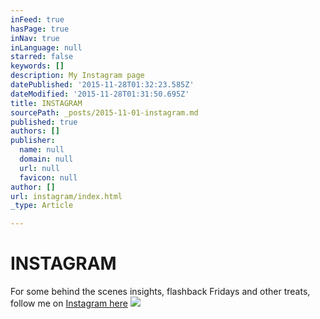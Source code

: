 ```yaml
---
inFeed: true
hasPage: true
inNav: true
inLanguage: null
starred: false
keywords: []
description: My Instagram page
datePublished: '2015-11-28T01:32:23.585Z'
dateModified: '2015-11-28T01:31:50.695Z'
title: INSTAGRAM
sourcePath: _posts/2015-11-01-instagram.md
published: true
authors: []
publisher:
  name: null
  domain: null
  url: null
  favicon: null
author: []
url: instagram/index.html
_type: Article

---
```

# INSTAGRAM

For some behind the scenes insights, flashback Fridays and other treats, follow me on [Instagram here][0]
![](https://the-grid-user-content.s3-us-west-2.amazonaws.com/4109ff12-436c-4c54-aebe-3a3526445107.png)

[0]: https://instagram.com/glenn_gibson/